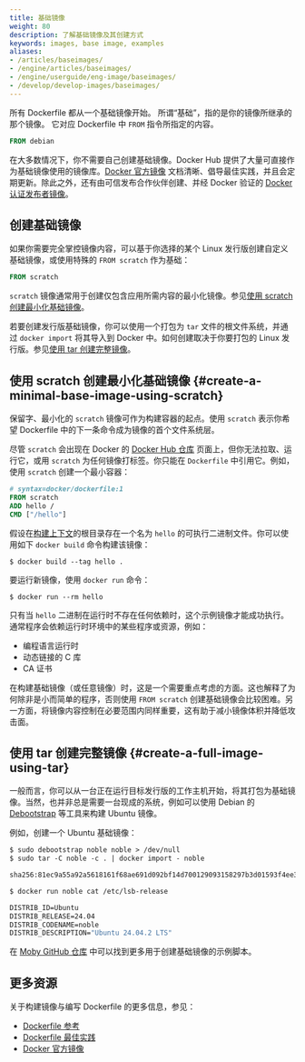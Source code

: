 ```yaml
---
title: 基础镜像
weight: 80
description: 了解基础镜像及其创建方式
keywords: images, base image, examples
aliases:
- /articles/baseimages/
- /engine/articles/baseimages/
- /engine/userguide/eng-image/baseimages/
- /develop/develop-images/baseimages/
---
```


所有 Dockerfile 都从一个基础镜像开始。
所谓“基础”，指的是你的镜像所继承的那个镜像。
它对应 Dockerfile 中 `FROM` 指令所指定的内容。

```dockerfile
FROM debian
```

在大多数情况下，你不需要自己创建基础镜像。Docker Hub 提供了大量可直接作为基础镜像使用的镜像库。[Docker 官方镜像](../../docker-hub/image-library/trusted-content.md#docker-official-images) 文档清晰、倡导最佳实践，并且会定期更新。除此之外，还有由可信发布合作伙伴创建、并经 Docker 验证的 [Docker 认证发布者镜像](../../docker-hub/image-library/trusted-content.md#verified-publisher-images)。

## 创建基础镜像

如果你需要完全掌控镜像内容，可以基于你选择的某个 Linux 发行版创建自定义基础镜像，或使用特殊的 `FROM scratch` 作为基础：

```dockerfile
FROM scratch
```

`scratch` 镜像通常用于创建仅包含应用所需内容的最小化镜像。参见[使用 scratch 创建最小化基础镜像](#create-a-minimal-base-image-using-scratch)。

若要创建发行版基础镜像，你可以使用一个打包为 `tar` 文件的根文件系统，并通过 `docker import` 将其导入到 Docker 中。如何创建取决于你要打包的 Linux 发行版。参见[使用 tar 创建完整镜像](#create-a-full-image-using-tar)。

## 使用 scratch 创建最小化基础镜像 {#create-a-minimal-base-image-using-scratch}

保留字、最小化的 `scratch` 镜像可作为构建容器的起点。使用 `scratch` 表示你希望 Dockerfile 中的下一条命令成为镜像的首个文件系统层。

尽管 `scratch` 会出现在 Docker 的 [Docker Hub 仓库](https://hub.docker.com/_/scratch) 页面上，但你无法拉取、运行它，或用 `scratch` 为任何镜像打标签。你只能在 `Dockerfile` 中引用它。例如，使用 `scratch` 创建一个最小容器：

```dockerfile
# syntax=docker/dockerfile:1
FROM scratch
ADD hello /
CMD ["/hello"]
```

假设在[构建上下文](/manuals/build/concepts/context.md)的根目录存在一个名为 `hello` 的可执行二进制文件。你可以使用如下 `docker build` 命令构建该镜像：

```console
$ docker build --tag hello .
```

要运行新镜像，使用 `docker run` 命令：

```console
$ docker run --rm hello
```

只有当 `hello` 二进制在运行时不存在任何依赖时，这个示例镜像才能成功执行。通常程序会依赖运行时环境中的某些程序或资源，例如：

- 编程语言运行时
- 动态链接的 C 库
- CA 证书

在构建基础镜像（或任意镜像）时，这是一个需要重点考虑的方面。这也解释了为何除非是小而简单的程序，否则使用 `FROM scratch` 创建基础镜像会比较困难。另一方面，将镜像内容控制在必要范围内同样重要，这有助于减小镜像体积并降低攻击面。

## 使用 tar 创建完整镜像 {#create-a-full-image-using-tar}

一般而言，你可以从一台正在运行目标发行版的工作主机开始，将其打包为基础镜像。当然，也并非总是需要一台现成的系统，例如可以使用 Debian 的 [Debootstrap](https://wiki.debian.org/Debootstrap) 等工具来构建 Ubuntu 镜像。

例如，创建一个 Ubuntu 基础镜像：

```dockerfile
$ sudo debootstrap noble noble > /dev/null
$ sudo tar -C noble -c . | docker import - noble

sha256:81ec9a55a92a5618161f68ae691d092bf14d700129093158297b3d01593f4ee3

$ docker run noble cat /etc/lsb-release

DISTRIB_ID=Ubuntu
DISTRIB_RELEASE=24.04
DISTRIB_CODENAME=noble
DISTRIB_DESCRIPTION="Ubuntu 24.04.2 LTS"
```

在 [Moby GitHub 仓库](https://github.com/moby/moby/blob/master/contrib) 中可以找到更多用于创建基础镜像的示例脚本。

## 更多资源

关于构建镜像与编写 Dockerfile 的更多信息，参见：

* [Dockerfile 参考](/reference/dockerfile.md)
* [Dockerfile 最佳实践](/manuals/build/building/best-practices.md)
* [Docker 官方镜像](../../docker-hub/image-library/trusted-content.md#docker-official-images)
